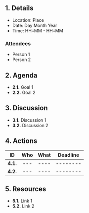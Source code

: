 ## 1. Details

* Location: Place
* Date: Day Month Year
* Time: HH::MM - HH::MM

### Attendees

* Person 1
* Person 2

## 2. Agenda

* **2.1.** Goal 1
* **2.2.** Goal 2

## 3. Discussion

* **3.1.** Discussion 1
* **3.2.** Discussion 2

## 4. Actions

|    ID    | Who | What | Deadline |
| :------: | :-: | :--: | :------: |
| **4.1.** | --- | ---- | -------- |
| **4.2.** | --- | ---- | -------- |

## 5. Resources

* **5.1.** Link 1
* **5.2.** Link 2
